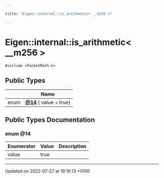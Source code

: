 ```yaml
---

title: "Eigen::internal::is_arithmetic< __m256 >"

---
```


# Eigen::internal::is_arithmetic< __m256 >






`#include <PacketMath.h>`

## Public Types

|                | Name           |
| -------------- | -------------- |
| enum| **[@14](http://example.org/classes/structeigen_1_1internal_1_1is__arithmetic_3_01____m256_01_4/#enum-@14)** { value = true} |

## Public Types Documentation

### enum @14

| Enumerator | Value | Description |
| ---------- | ----- | ----------- |
| value | true|   |




-------------------------------

Updated on 2022-07-27 at 19:10:13 +0100
